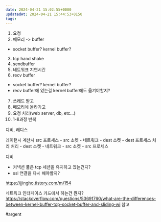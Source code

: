 ```yaml
---
date: 2024-04-21 15:02:55+0000
updatedAt: 2024-04-21 15:44:53+0150
tags: 
---
```

1. 요청
2. 메모리 -> buffer
- socket buffer? kernel buffer?
3. tcp hand shake
4. sendbuffer
5. 네트워크 지연시간
6. recv buffer
- socket buffer? kernel buffer?
- recv buffer에 있는걸 kernel buffer에도 옮겨야할지?
7. 쓰레드 받고
8. 메모리에 올라가고
9. 요청 처리(web server, db, etc...)
10. 1-8과정 반복

디비, 레디스

레이턴시 계산시
src 프로세스 - src 소켓 - 네트워크 - dest 소켓 - dest 프로세스 처리 처리 - dest 소켓 - 네트워크 - src 소켓 - src 프로세스


디비
- 커넥션 풀은 tcp 세션을 유지하고 있는건지?
- ssl 연결을 다시 해야할지?

https://jjingho.tistory.com/m/154

네트워크 인터페이스 카드에서 하는건 뭔지?
https://stackoverflow.com/questions/53691760/what-are-the-differences-between-kernel-buffer-tcp-socket-buffer-and-sliding-wi
참고


#argent 